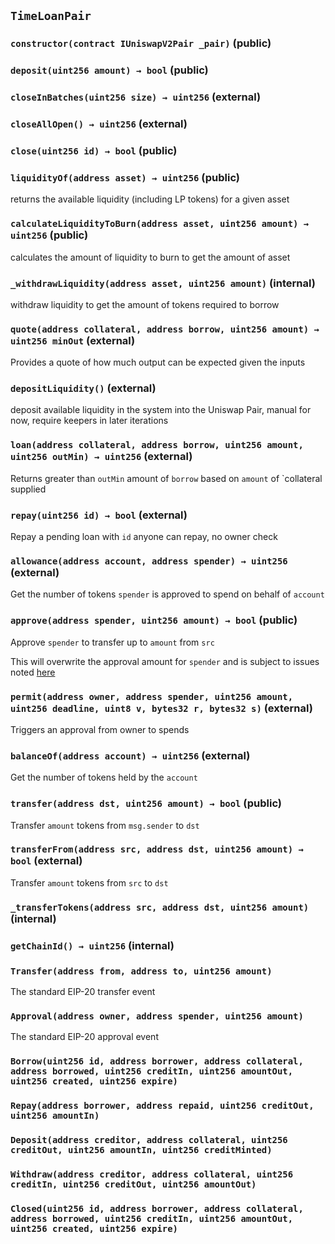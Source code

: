 ## `TimeLoanPair`






### `constructor(contract IUniswapV2Pair _pair)` (public)





### `deposit(uint256 amount) → bool` (public)





### `closeInBatches(uint256 size) → uint256` (external)





### `closeAllOpen() → uint256` (external)





### `close(uint256 id) → bool` (public)





### `liquidityOf(address asset) → uint256` (public)

returns the available liquidity (including LP tokens) for a given asset




### `calculateLiquidityToBurn(address asset, uint256 amount) → uint256` (public)

calculates the amount of liquidity to burn to get the amount of asset




### `_withdrawLiquidity(address asset, uint256 amount)` (internal)

withdraw liquidity to get the amount of tokens required to borrow




### `quote(address collateral, address borrow, uint256 amount) → uint256 minOut` (external)

Provides a quote of how much output can be expected given the inputs




### `depositLiquidity()` (external)

deposit available liquidity in the system into the Uniswap Pair, manual for now, require keepers in later iterations



### `loan(address collateral, address borrow, uint256 amount, uint256 outMin) → uint256` (external)

Returns greater than `outMin` amount of `borrow` based on `amount` of `collateral supplied




### `repay(uint256 id) → bool` (external)

Repay a pending loan with `id` anyone can repay, no owner check




### `allowance(address account, address spender) → uint256` (external)

Get the number of tokens `spender` is approved to spend on behalf of `account`




### `approve(address spender, uint256 amount) → bool` (public)

Approve `spender` to transfer up to `amount` from `src`


This will overwrite the approval amount for `spender`
and is subject to issues noted [here](https://eips.ethereum.org/EIPS/eip-20#approve)


### `permit(address owner, address spender, uint256 amount, uint256 deadline, uint8 v, bytes32 r, bytes32 s)` (external)

Triggers an approval from owner to spends




### `balanceOf(address account) → uint256` (external)

Get the number of tokens held by the `account`




### `transfer(address dst, uint256 amount) → bool` (public)

Transfer `amount` tokens from `msg.sender` to `dst`




### `transferFrom(address src, address dst, uint256 amount) → bool` (external)

Transfer `amount` tokens from `src` to `dst`




### `_transferTokens(address src, address dst, uint256 amount)` (internal)





### `getChainId() → uint256` (internal)






### `Transfer(address from, address to, uint256 amount)`

The standard EIP-20 transfer event



### `Approval(address owner, address spender, uint256 amount)`

The standard EIP-20 approval event



### `Borrow(uint256 id, address borrower, address collateral, address borrowed, uint256 creditIn, uint256 amountOut, uint256 created, uint256 expire)`





### `Repay(address borrower, address repaid, uint256 creditOut, uint256 amountIn)`





### `Deposit(address creditor, address collateral, uint256 creditOut, uint256 amountIn, uint256 creditMinted)`





### `Withdraw(address creditor, address collateral, uint256 creditIn, uint256 creditOut, uint256 amountOut)`





### `Closed(uint256 id, address borrower, address collateral, address borrowed, uint256 creditIn, uint256 amountOut, uint256 created, uint256 expire)`





